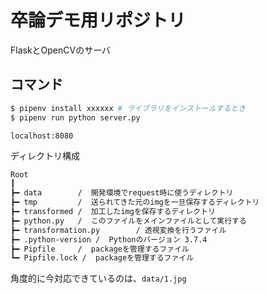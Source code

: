 # 卒論デモ用リポジトリ

FlaskとOpenCVのサーバ

## コマンド

```bash
$ pipenv install xxxxxx # ライブラリをインストールするとき
$ pipenv run python server.py
```

```
localhost:8080
```

ディレクトリ構成

```txt
Root
┃
┣━ data        /  開発環境でrequest時に使うディレクトリ
┣━ tmp         /  送られてきた元のimgを一旦保存するディレクトリ
┣━ transformed /  加工したimgを保存するディレクトリ
┣━ python.py   /  このファイルをメインファイルとして実行する
┣━ transformation.py        / 透視変換を行うファイル
┣━ .python-version /  Pythonのバージョン 3.7.4
┣━ Pipfile     /  packageを管理するファイル
┗━ Pipfile.lock /  packageを管理するファイル
```

角度的に今対応できているのは、`data/1.jpg`